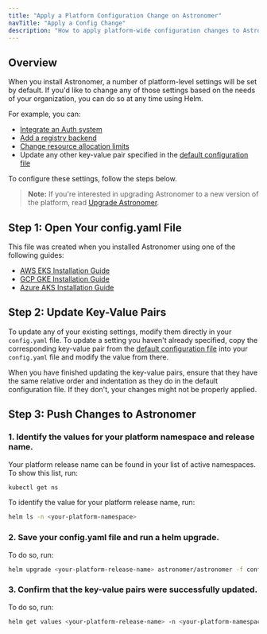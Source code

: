 ```yaml
---
title: "Apply a Platform Configuration Change on Astronomer"
navTitle: "Apply a Config Change"
description: "How to apply platform-wide configuration changes to Astronomer via Helm."
---
```


## Overview

When you install Astronomer, a number of platform-level settings will be set by default. If you'd like to change any of those settings based on the needs of your organization, you can do so at any time using Helm.

For example, you can:

* [Integrate an Auth system](https://www.astronomer.io/docs/enterprise/v0.15/manage-astronomer/integrate-auth-system)
* [Add a registry backend](https://www.astronomer.io/docs/enterprise/v0.15/manage-astronomer/registry-backend)
* [Change resource allocation limits](https://www.astronomer.io/docs/enterprise/v0.15/manage-astronomer/configure-platform-resources)
* Update any other key-value pair specified in the [default configuration file](https://github.com/astronomer/docs/blob/main/enterprise/v0.15/reference/default.yaml)

To configure these settings, follow the steps below.

> **Note:** If you're interested in upgrading Astronomer to a new version of the platform, read [Upgrade Astronomer](https://www.astronomer.io/docs/enterprise/v0.15/manage-astronomer/upgrade-astronomer).

## Step 1: Open Your config.yaml File

This file was created when you installed Astronomer using one of the following guides:

* [AWS EKS Installation Guide](https://www.astronomer.io/docs/enterprise/v0.15/install/aws/install-aws-standard#6-configure-your-helm-chart)
* [GCP GKE Installation Guide](https://www.astronomer.io/docs/enterprise/v0.15/install/gcp/install-gcp-standard#7-configure-your-helm-chart)
* [Azure AKS Installation Guide](https://www.astronomer.io/docs/enterprise/v0.15/install/azure/install-azure-standard#6-configure-your-helm-chart)

## Step 2: Update Key-Value Pairs

To update any of your existing settings, modify them directly in your `config.yaml` file. To update a setting you haven't already specified, copy the corresponding key-value pair from the [default configuration file](https://github.com/astronomer/docs/blob/main/enterprise/v0.15/reference/default.yaml) into your `config.yaml` file and modify the value from there.

When you have finished updating the key-value pairs, ensure that they have the same relative order and indentation as they do in the default configuration file. If they don't, your changes might not be properly applied.

## Step 3: Push Changes to Astronomer

### 1. Identify the values for your platform namespace and release name.

Your platform release name can be found in your list of active namespaces. To show this list, run:

```sh
kubectl get ns
```

To identify the value for your platform release name, run:

```sh
helm ls -n <your-platform-namespace>
```

### 2. Save your config.yaml file and run a helm upgrade.

To do so, run:

```sh
helm upgrade <your-platform-release-name> astronomer/astronomer -f config.yaml -n <your-platform-namespace> --version=<your-platform-version>
```

### 3. Confirm that the key-value pairs were successfully updated.

To do so, run:

```sh
helm get values <your-platform-release-name> -n <your-platform-namespace>
```

